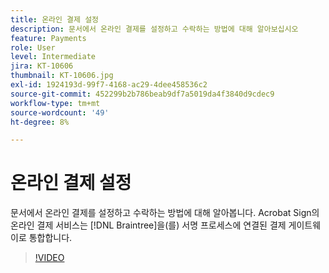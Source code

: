 ```yaml
---
title: 온라인 결제 설정
description: 문서에서 온라인 결제를 설정하고 수락하는 방법에 대해 알아보십시오
feature: Payments
role: User
level: Intermediate
jira: KT-10606
thumbnail: KT-10606.jpg
exl-id: 1924193d-99f7-4168-ac29-4dee458536c2
source-git-commit: 452299b2b786beab9df7a5019da4f3840d9cdec9
workflow-type: tm+mt
source-wordcount: '49'
ht-degree: 8%

---
```


# 온라인 결제 설정

문서에서 온라인 결제를 설정하고 수락하는 방법에 대해 알아봅니다. Acrobat Sign의 온라인 결제 서비스는 [!DNL Braintree]을(를) 서명 프로세스에 연결된 결제 게이트웨이로 통합합니다.

>[!VIDEO](https://video.tv.adobe.com/v/345753?quality=12&learn=on&hidetitle=true)
